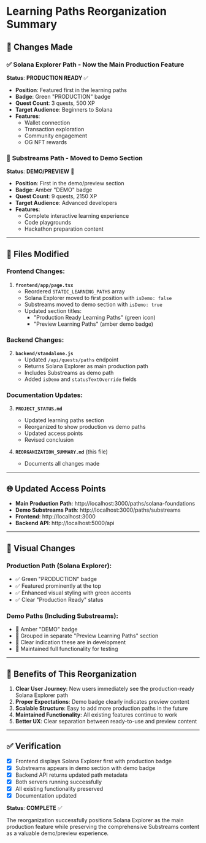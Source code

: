 # Learning Paths Reorganization Summary

## 🎯 Changes Made

### ✅ **Solana Explorer Path** - Now the Main Production Feature

**Status**: **PRODUCTION READY** ✅
- **Position**: Featured first in the learning paths
- **Badge**: Green "PRODUCTION" badge
- **Quest Count**: 3 quests, 500 XP
- **Target Audience**: Beginners to Solana
- **Features**: 
  - Wallet connection
  - Transaction exploration
  - Community engagement
  - OG NFT rewards

### 🔄 **Substreams Path** - Moved to Demo Section

**Status**: **DEMO/PREVIEW** 🚧
- **Position**: First in the demo/preview section
- **Badge**: Amber "DEMO" badge
- **Quest Count**: 9 quests, 2150 XP
- **Target Audience**: Advanced developers
- **Features**: 
  - Complete interactive learning experience
  - Code playgrounds
  - Hackathon preparation content

---

## 📁 Files Modified

### Frontend Changes:
1. **`frontend/app/page.tsx`**
   - Reordered `STATIC_LEARNING_PATHS` array
   - Solana Explorer moved to first position with `isDemo: false`
   - Substreams moved to demo section with `isDemo: true`
   - Updated section titles:
     - "Production Ready Learning Paths" (green icon)
     - "Preview Learning Paths" (amber demo badge)

### Backend Changes:
2. **`backend/standalone.js`**
   - Updated `/api/quests/paths` endpoint
   - Returns Solana Explorer as main production path
   - Includes Substreams as demo path
   - Added `isDemo` and `statusTextOverride` fields

### Documentation Updates:
3. **`PROJECT_STATUS.md`**
   - Updated learning paths section
   - Reorganized to show production vs demo paths
   - Updated access points
   - Revised conclusion

4. **`REORGANIZATION_SUMMARY.md`** (this file)
   - Documents all changes made

---

## 🌐 Updated Access Points

- **Main Production Path**: http://localhost:3000/paths/solana-foundations
- **Demo Substreams Path**: http://localhost:3000/paths/substreams
- **Frontend**: http://localhost:3000
- **Backend API**: http://localhost:5000/api

---

## 🎨 Visual Changes

### Production Path (Solana Explorer):
- ✅ Green "PRODUCTION" badge
- ✅ Featured prominently at the top
- ✅ Enhanced visual styling with green accents
- ✅ Clear "Production Ready" status

### Demo Paths (Including Substreams):
- 🚧 Amber "DEMO" badge
- 🚧 Grouped in separate "Preview Learning Paths" section
- 🚧 Clear indication these are in development
- 🚧 Maintained full functionality for testing

---

## 🚀 Benefits of This Reorganization

1. **Clear User Journey**: New users immediately see the production-ready Solana Explorer path
2. **Proper Expectations**: Demo badge clearly indicates preview content
3. **Scalable Structure**: Easy to add more production paths in the future
4. **Maintained Functionality**: All existing features continue to work
5. **Better UX**: Clear separation between ready-to-use and preview content

---

## ✅ Verification

- [x] Frontend displays Solana Explorer first with production badge
- [x] Substreams appears in demo section with demo badge
- [x] Backend API returns updated path metadata
- [x] Both servers running successfully
- [x] All existing functionality preserved
- [x] Documentation updated

**Status**: **COMPLETE** ✅

The reorganization successfully positions Solana Explorer as the main production feature while preserving the comprehensive Substreams content as a valuable demo/preview experience. 